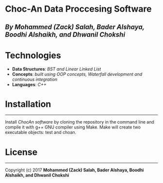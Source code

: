 # Choc-An Data Proccesing Software
## *By Mohammed (Zack) Salah, Bader Alshaya, Boodhi Alshaikh, and Dhwanil Chokshi*

# Technologies
* **Data Structures**: *BST and Linear Linked List*
* **Concepts**: *built using OOP concepts, Waterfall development and continuous integration*
* **Languages**: *C++*

# Installation
------------
Install *ChocAn software* by cloning the repository in the command line and compile it with g++ GNU compiler using Make. Make will create two executable objects: test and choan. 

# License
-------
Copyright (c) 2017 **Mohammed (Zack) Salah, Bader Alshaya, Boodhi Alshaikh, and Dhwanil Chokshi**
